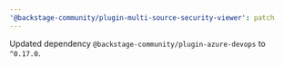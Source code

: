 ```yaml
---
'@backstage-community/plugin-multi-source-security-viewer': patch
---
```


Updated dependency `@backstage-community/plugin-azure-devops` to `^0.17.0`.
